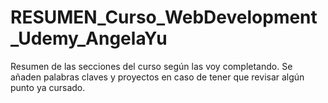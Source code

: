 # RESUMEN_Curso_WebDevelopment_Udemy_AngelaYu
Resumen de las secciones del curso según las voy completando. Se añaden palabras claves y proyectos en caso de tener que revisar algún punto ya cursado.
